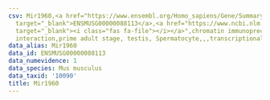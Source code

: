```yaml
---
csv: Mir1960,<a href="https://www.ensembl.org/Homo_sapiens/Gene/Summary?db=core;g=ENSMUSG00000088113"
  target="_blank">ENSMUSG00000088113</a>,<a href="https://www.ncbi.nlm.nih.gov/pubmed/25450459"
  target="_blank"><i class="fas fa-file"></i></a>",chromatin immunoprecipitation assay,direct
  interaction,prime adult stage, testis, Spermatocyte,,,transcriptional regulation,
data_alias: Mir1960
data_id: ENSMUSG00000088113
data_numevidence: 1
data_species: Mus musculus
data_taxid: '10090'
title: Mir1960
---
```

